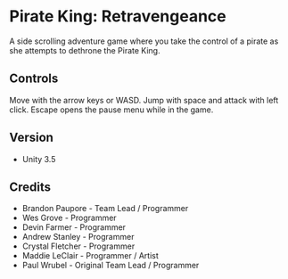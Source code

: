 Pirate King: Retravengeance
===========================

A side scrolling adventure game where you take the control of a pirate as she attempts to dethrone the Pirate King.

## Controls

Move with the arrow keys or WASD. Jump with space and attack with left click. Escape opens the pause menu while in the game.

## Version

* Unity 3.5

## Credits

* Brandon Paupore - Team Lead / Programmer
* Wes Grove - Programmer
* Devin Farmer - Programmer
* Andrew Stanley - Programmer
* Crystal Fletcher - Programmer
* Maddie LeClair - Programmer / Artist
* Paul Wrubel - Original Team Lead / Programmer
